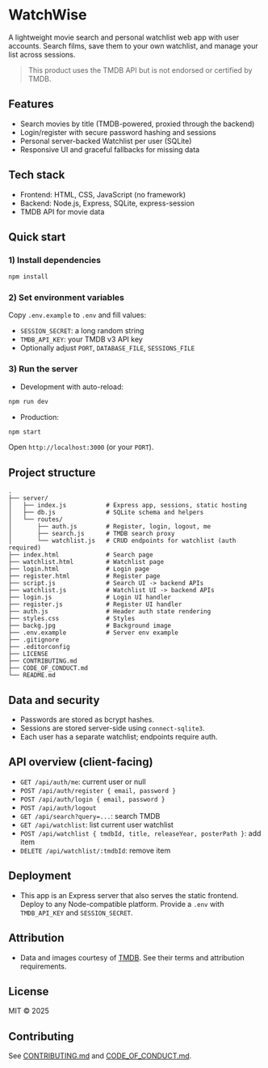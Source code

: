 # WatchWise

A lightweight movie search and personal watchlist web app with user accounts. Search films, save them to your own watchlist, and manage your list across sessions.

> This product uses the TMDB API but is not endorsed or certified by TMDB.

## Features
- Search movies by title (TMDB-powered, proxied through the backend)
- Login/register with secure password hashing and sessions
- Personal server-backed Watchlist per user (SQLite)
- Responsive UI and graceful fallbacks for missing data

## Tech stack
- Frontend: HTML, CSS, JavaScript (no framework)
- Backend: Node.js, Express, SQLite, express-session
- TMDB API for movie data

## Quick start

### 1) Install dependencies
```bash
npm install
```

### 2) Set environment variables
Copy `.env.example` to `.env` and fill values:
- `SESSION_SECRET`: a long random string
- `TMDB_API_KEY`: your TMDB v3 API key
- Optionally adjust `PORT`, `DATABASE_FILE`, `SESSIONS_FILE`

### 3) Run the server
- Development with auto-reload:
```bash
npm run dev
```
- Production:
```bash
npm start
```
Open `http://localhost:3000` (or your `PORT`).

## Project structure
```
.
├── server/
│   ├── index.js           # Express app, sessions, static hosting
│   ├── db.js              # SQLite schema and helpers
│   └── routes/
│       ├── auth.js        # Register, login, logout, me
│       ├── search.js      # TMDB search proxy
│       └── watchlist.js   # CRUD endpoints for watchlist (auth required)
├── index.html             # Search page
├── watchlist.html         # Watchlist page
├── login.html             # Login page
├── register.html          # Register page
├── script.js              # Search UI -> backend APIs
├── watchlist.js           # Watchlist UI -> backend APIs
├── login.js               # Login UI handler
├── register.js            # Register UI handler
├── auth.js                # Header auth state rendering
├── styles.css             # Styles
├── backg.jpg              # Background image
├── .env.example           # Server env example
├── .gitignore
├── .editorconfig
├── LICENSE
├── CONTRIBUTING.md
├── CODE_OF_CONDUCT.md
└── README.md
```

## Data and security
- Passwords are stored as bcrypt hashes.
- Sessions are stored server-side using `connect-sqlite3`.
- Each user has a separate watchlist; endpoints require auth.

## API overview (client-facing)
- `GET /api/auth/me`: current user or null
- `POST /api/auth/register { email, password }`
- `POST /api/auth/login { email, password }`
- `POST /api/auth/logout`
- `GET /api/search?query=...`: search TMDB
- `GET /api/watchlist`: list current user watchlist
- `POST /api/watchlist { tmdbId, title, releaseYear, posterPath }`: add item
- `DELETE /api/watchlist/:tmdbId`: remove item

## Deployment
- This app is an Express server that also serves the static frontend. Deploy to any Node-compatible platform. Provide a `.env` with `TMDB_API_KEY` and `SESSION_SECRET`.

## Attribution
- Data and images courtesy of [TMDB](https://www.themoviedb.org/). See their terms and attribution requirements.

## License
MIT © 2025

## Contributing
See [CONTRIBUTING.md](./CONTRIBUTING.md) and [CODE_OF_CONDUCT.md](./CODE_OF_CONDUCT.md).

